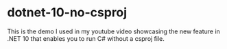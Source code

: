 # dotnet-10-no-csproj
This is the demo I used in my youtube video showcasing the new feature in .NET 10 that enables you to run C# without a csproj file.
